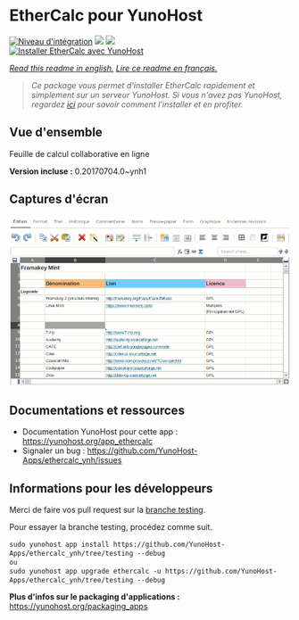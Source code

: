 # EtherCalc pour YunoHost

[![Niveau d'intégration](https://dash.yunohost.org/integration/ethercalc.svg)](https://dash.yunohost.org/appci/app/ethercalc) ![](https://ci-apps.yunohost.org/ci/badges/ethercalc.status.svg) ![](https://ci-apps.yunohost.org/ci/badges/ethercalc.maintain.svg)  
[![Installer EtherCalc avec YunoHost](https://install-app.yunohost.org/install-with-yunohost.svg)](https://install-app.yunohost.org/?app=ethercalc)

*[Read this readme in english.](./README.md)*
*[Lire ce readme en français.](./README_fr.md)*

> *Ce package vous permet d'installer EtherCalc rapidement et simplement sur un serveur YunoHost.
Si vous n'avez pas YunoHost, regardez [ici](https://yunohost.org/#/install) pour savoir comment l'installer et en profiter.*

## Vue d'ensemble

Feuille de calcul collaborative en ligne

**Version incluse :** 0.20170704.0~ynh1



## Captures d'écran

![](./doc/screenshots/screenshot.png)

## Documentations et ressources

* Documentation YunoHost pour cette app : https://yunohost.org/app_ethercalc
* Signaler un bug : https://github.com/YunoHost-Apps/ethercalc_ynh/issues

## Informations pour les développeurs

Merci de faire vos pull request sur la [branche testing](https://github.com/YunoHost-Apps/ethercalc_ynh/tree/testing).

Pour essayer la branche testing, procédez comme suit.
```
sudo yunohost app install https://github.com/YunoHost-Apps/ethercalc_ynh/tree/testing --debug
ou
sudo yunohost app upgrade ethercalc -u https://github.com/YunoHost-Apps/ethercalc_ynh/tree/testing --debug
```

**Plus d'infos sur le packaging d'applications :** https://yunohost.org/packaging_apps